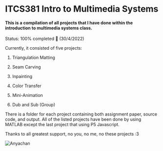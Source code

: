 # ITCS381 Intro to Multimedia Systems

#### This is a compilation of all projects that I have done within the introduction to multimedia systems class.

Status: 100% completed 🥇 (30/4/2022)

Currently, it consisted of five projects:
1. Triangulation Matting

3. Seam Carving
4. Inpainting
5. Color Transfer
6. Mini-Animation
7. Dub and Sub (Group)

There is a folder for each project containing both assignment paper, source code, and output. All of the listed projects have been done by using MATLAB except the last project that using P5 Javascript.

Thanks to all greatest support, no you, no me, no these projects :3

![Anyachan](https://img1.ak.crunchyroll.com/i/spire4/701644b6aee967208fb235bf8cf1535e1639788420_full.jpg)
